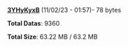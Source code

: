 [**3YHyKyxB**](/data/3YHyKyxB.txt) (11/02/23 - 01:57)- 78 bytes

**Total Datas**: 9360

**Total Size**: 63.22 MB / 63.2 MB